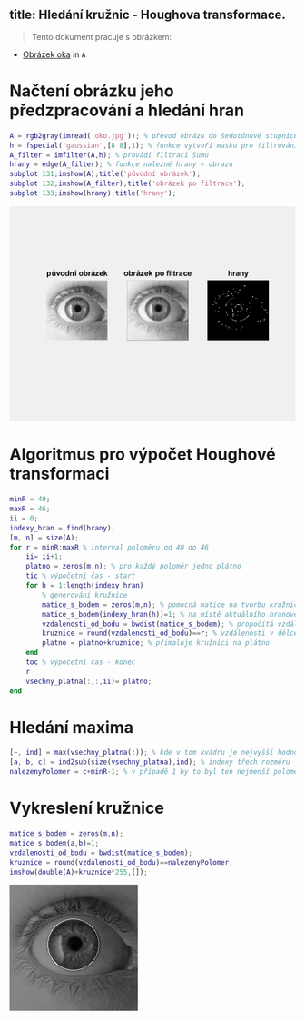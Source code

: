 title: Hledání kružnic - Houghova transformace.
---
>Tento dokument pracuje s obrázkem: 

* [Obrázek oka](../media/oko.jpg) in `A` 
# Načtení obrázku jeho předzpracování a hledání hran
``` matlab
A = rgb2gray(imread('oko.jpg')); % převod obrázu do šedotónové stupnice
h = fspecial('gaussian',[8 8],1); % funkce vytvoří masku pro filtrování 
A_filter = imfilter(A,h); % provádí filtraci šumu
hrany = edge(A_filter); % funkce nalezné hrany v obrazu
subplot 131;imshow(A);title('původní obrázek');
subplot 132;imshow(A_filter);title('obrázek po filtrace');
subplot 133;imshow(hrany);title('hrany');
```
![](../media/plotedges.png)
# Algoritmus pro výpočet Houghové transformaci
``` matlab
minR = 40; 
maxR = 46; 
ii = 0;
indexy_hran = find(hrany); 
[m, n] = size(A);
for r = minR:maxR % interval poloměru od 40 do 46
    ii= ii+1;
    platno = zeros(m,n); % pro každý poloměr jedno plátno
    tic % výpočetní čas - start
    for h = 1:length(indexy_hran)
        % generování kružnice
        matice_s_bodem = zeros(m,n); % pomocná matice na tvorbu kružnice
        matice_s_bodem(indexy_hran(h))=1; % na místě aktuálního hranového bodu udělá jedničku
        vzdalenosti_od_bodu = bwdist(matice_s_bodem); % propočítá vzdálenosti od nejbližší jedničky
        kruznice = round(vzdalenosti_od_bodu)==r; % vzdálenosti v délce poloměru
        platno = platno+kruznice; % přimaluje kružnici na plátno
    end
    toc % výpočetní čas - konec
    r
    vsechny_platna(:,:,ii)= platno; 
end
```
# Hledání maxima
``` matlab
[~, ind] = max(vsechny_platna(:)); % kde v tom kvádru je nejvyšší hodnota
[a, b, c] = ind2sub(size(vsechny_platna),ind); % indexy třech rozměru
nalezenyPolomer = c+minR-1; % v případě 1 by to byl ten nejmenší poloměr
``` 
# Vykreslení kružnice
``` matlab
matice_s_bodem = zeros(m,n);
matice_s_bodem(a,b)=1; 
vzdalenosti_od_bodu = bwdist(matice_s_bodem); 
kruznice = round(vzdalenosti_od_bodu)==nalezenyPolomer;
imshow(double(A)+kruznice*255,[]);
``` 
![](../media/drawcir.png)